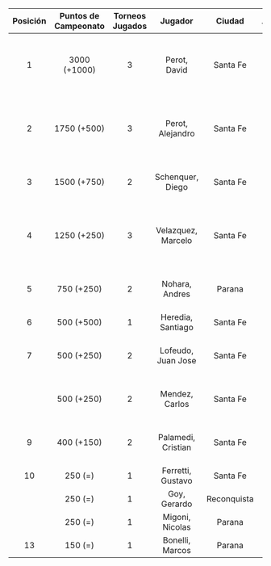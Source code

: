 |  Posición  |  Puntos de Campeonato  |  Torneos Jugados  |      Jugador       |   Ciudad    |  Afiliación  |            Puntos sumados            |
|:----------:|:----------------------:|:-----------------:|:------------------:|:-----------:|:------------:|:------------------------------------:|
|     1      |      3000 (+1000)      |         3         |    Perot, David    |  Santa Fe   |   Atemeli    | 1000 (T03) + 1000 (T02) + 1000 (T01) |
|     2      |      1750 (+500)       |         3         |  Perot, Alejandro  |  Santa Fe   |   Atemeli    |  750 (T02) + 500 (T01) + 500 (T03)   |
|     3      |      1500 (+750)       |         2         |  Schenquer, Diego  |  Santa Fe   |   Atemeli    |        750 (T01) + 750 (T03)         |
|     4      |      1250 (+250)       |         3         | Velazquez, Marcelo |  Santa Fe   |   AteMeLi    |  500 (T01) + 500 (T02) + 250 (T03)   |
|     5      |       750 (+250)       |         2         |   Nohara, Andres   |   Parana    |              |        500 (T02) + 250 (T03)         |
|     6      |       500 (+500)       |         1         | Heredia, Santiago  |  Santa Fe   |   Atemeli    |              500 (T03)               |
|     7      |       500 (+250)       |         2         | Lofeudo, Juan Jose |  Santa Fe   |   Atemeli    |        250 (T03) + 250 (T01)         |
|            |       500 (+250)       |         2         |   Mendez, Carlos   |  Santa Fe   |   Atemeli    |        250 (T03) + 250 (T02)         |
|     9      |       400 (+150)       |         2         | Palamedi, Cristian |  Santa Fe   |   Atemeli    |        250 (T02) + 150 (T03)         |
|     10     |        250 (=)         |         1         | Ferretti, Gustavo  |  Santa Fe   |   Atemeli    |              250 (T01)               |
|            |        250 (=)         |         1         |    Goy, Gerardo    | Reconquista |    ATMAR     |              250 (T02)               |
|            |        250 (=)         |         1         |  Migoni, Nicolas   |   Parana    |   Aspatem    |              250 (T02)               |
|     13     |        150 (=)         |         1         |  Bonelli, Marcos   |   Parana    |   Aspatem    |              150 (T02)               |